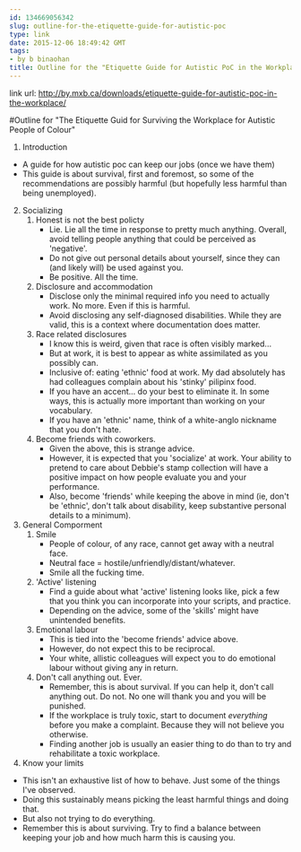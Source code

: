 ```yaml
---
id: 134669056342
slug: outline-for-the-etiquette-guide-for-autistic-poc
type: link
date: 2015-12-06 18:49:42 GMT
tags:
- by b binaohan
title: Outline for the "Etiquette Guide for Autistic PoC in the Workplace"
---
```

link url: http://by.mxb.ca/downloads/etiquette-guide-for-autistic-poc-in-the-workplace/

#Outline for "The Etiquette Guid for Surviving the Workplace for Autistic People of Colour"

1. Introduction
- A guide for how autistic poc can keep our jobs (once we have them)
- This guide is about survival, first and foremost, so some of the recommendations are possibly harmful (but hopefully less harmful than being unemployed).
2. Socializing
    1. Honest is not the best policty
        - Lie. Lie all the time in response to pretty much anything. Overall, avoid telling people anything that could be perceived as 'negative'.
        - Do not give out personal details about yourself, since they can (and likely will) be used against you.
        - Be positive. All the time.
    2. Disclosure and accommodation
        - Disclose only the minimal required info you need to actually work. No more. Even if this is harmful.
        - Avoid disclosing any self-diagnosed disabilities. While they are valid, this is a context where documentation does matter.
    3. Race related disclosures
        - I know this is weird, given that race is often visibly marked...
        - But at work, it is best to appear as white assimilated as you possibly can.
        - Inclusive of: eating 'ethnic' food at work. My dad absolutely has had colleagues complain about his 'stinky' pilipinx food.
        - If you have an accent... do your best to eliminate it. In some ways, this is actually more important than working on your vocabulary.
        - If you have an 'ethnic' name, think of a white-anglo nickname that you don't hate.
    4. Become friends with coworkers.
        - Given the above, this is strange advice.
        - However, it is expected that you 'socialize' at work. Your ability to pretend to care about Debbie's stamp collection will have a positive impact on how people evaluate you and your performance.
        - Also, become 'friends' while keeping the above in mind (ie, don't be 'ethnic', don't talk about disability, keep substantive personal details to a minimum).
2. General Comporment
    1. Smile
        - People of colour, of any race, cannot get away with a neutral face.
        - Neutral face = hostile/unfriendly/distant/whatever.
        - Smile all the fucking time.
    2. 'Active' listening
        - Find a guide about what 'active' listening looks like, pick a few that you think you can incorporate into your scripts, and practice.
        - Depending on the advice, some of the 'skills' might have  unintended benefits.
    4. Emotional labour
        - This is tied into the 'become friends' advice above.
        - However, do not expect this to be reciprocal.
        - Your white, allistic colleagues will expect you to do emotional labour without giving any in return.
    5. Don't call anything out. Ever.
        - Remember, this is about survival. If you can help it, don't call anything out. Do not. No one will thank you and you will be punished.
        - If the workplace is truly toxic, start to document *everything* before you make a complaint. Because they will not believe you otherwise.
        - Finding another job is usually an easier thing to do than to try and rehabilitate a toxic workplace.
3. Know your limits
- This isn't an exhaustive list of how to behave. Just some of the things I've observed.
- Doing this sustainably means picking the least harmful things and doing that.
- But also not trying to do everything.
- Remember this is about surviving. Try to find a balance between keeping your job and how much harm this is causing you.